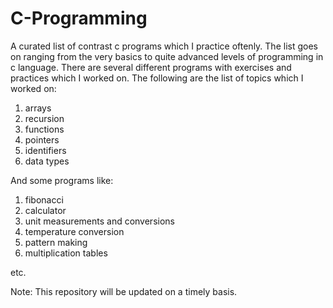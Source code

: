 # C-Programming

A curated list of contrast c programs which I practice oftenly. The list goes on ranging from the very basics to quite advanced levels of programming in c language.
There are several different programs with exercises and practices which I worked on.
The following are the list of topics which I worked on:
1. arrays
2. recursion
3. functions
4. pointers
5. identifiers
6. data types

And some programs like:
1. fibonacci
2. calculator
3. unit measurements and conversions
4. temperature conversion
5. pattern making
6. multiplication tables

etc.

Note: This repository will be updated on a timely basis.
